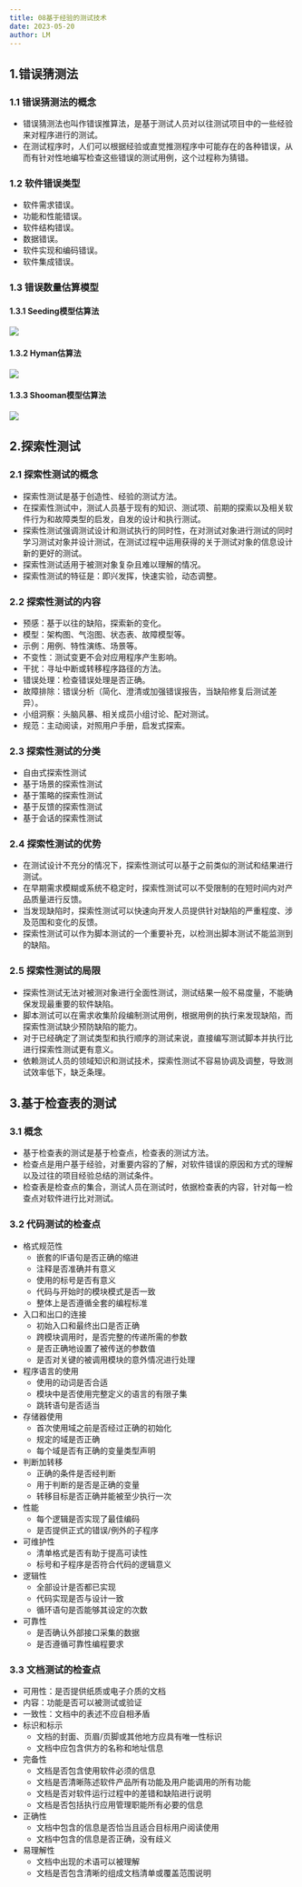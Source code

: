 ```yaml
---
title: 08基于经验的测试技术
date: 2023-05-20
author: LM
---
```


## 1.错误猜测法

### 1.1 错误猜测法的概念

- 错误猜测法也叫作错误推算法，是基于测试人员对以往测试项目中的一些经验来对程序进行的测试。
- 在测试程序时，人们可以根据经验或直觉推测程序中可能存在的各种错误，从而有针对性地编写检查这些错误的测试用例，这个过程称为猜错。

### 1.2 软件错误类型

- 软件需求错误。
- 功能和性能错误。
- 软件结构错误。
- 数据错误。
- 软件实现和编码错误。
- 软件集成错误。

### 1.3 错误数量估算模型

#### 1.3.1 Seeding模型估算法

![](/images/drawingbed/img/202309201729034.png)

#### 1.3.2 Hyman估算法

![](/images/drawingbed/img/202309201729559.png)

#### 1.3.3 Shooman模型估算法

![](/images/drawingbed/img/202309201729939.png)

## 2.探索性测试

### 2.1 探索性测试的概念

- 探索性测试是基于创造性、经验的测试方法。
- 在探索性测试中，测试人员基于现有的知识、测试项、前期的探索以及相关软件行为和故障类型的启发，自发的设计和执行测试。
- 探索性测试强调测试设计和测试执行的同时性，在对测试对象进行测试的同时学习测试对象并设计测试，在测试过程中运用获得的关于测试对象的信息设计新的更好的测试。
- 探索性测试适用于被测对象复杂且难以理解的情况。
- 探索性测试的特征是：即兴发挥，快速实验，动态调整。

### 2.2 探索性测试的内容

- 预感：基于以往的缺陷，探索新的变化。
- 模型：架构图、气泡图、状态表、故障模型等。
- 示例：用例、特性演练、场景等。
- 不变性：测试变更不会对应用程序产生影响。
- 干扰：寻址中断或转移程序路径的方法。
- 错误处理：检查错误处理是否正确。
- 故障排除：错误分析（简化、澄清或加强错误报告，当缺陷修复后测试差异）。
- 小组洞察：头脑风暴、相关成员小组讨论、配对测试。
- 规范：主动阅读，对照用户手册，启发式探索。

### 2.3 探索性测试的分类

- 自由式探索性测试
- 基于场景的探索性测试
- 基于策略的探索性测试
- 基于反馈的探索性测试
- 基于会话的探索性测试

### 2.4 探索性测试的优势

- 在测试设计不充分的情况下，探索性测试可以基于之前类似的测试和结果进行测试。
- 在早期需求模糊或系统不稳定时，探索性测试可以不受限制的在短时间内对产品质量进行反馈。
- 当发现缺陷时，探索性测试可以快速向开发人员提供针对缺陷的严重程度、涉及范围和变化的反馈。
- 探索性测试可以作为脚本测试的一个重要补充，以检测出脚本测试不能监测到的缺陷。

### 2.5 探索性测试的局限

- 探索性测试无法对被测对象进行全面性测试，测试结果一般不易度量，不能确保发现最重要的软件缺陷。
- 脚本测试可以在需求收集阶段编制测试用例，根据用例的执行来发现缺陷，而探索性测试缺少预防缺陷的能力。
- 对于已经确定了测试类型和执行顺序的测试来说，直接编写测试脚本并执行比进行探索性测试更有意义。
- 依赖测试人员的领域知识和测试技术，探索性测试不容易协调及调整，导致测试效率低下，缺乏条理。

## 3.基于检查表的测试

### 3.1 概念

- 基于检查表的测试是基于检查点，检查表的测试方法。
- 检查点是用户基于经验，对重要内容的了解，对软件错误的原因和方式的理解以及过往的项目经验总结的测试条件。
- 检查表是检查点的集合，测试人员在测试时，依据检查表的内容，针对每一检查点对软件进行比对测试。

### 3.2 代码测试的检查点

- 格式规范性
  - 嵌套的IF语句是否正确的缩进
  - 注释是否准确并有意义
  - 使用的标号是否有意义
  - 代码与开始时的模块模式是否一致
  - 整体上是否遵循全套的编程标准
- 入口和出口的连接
  - 初始入口和最终出口是否正确
  - 跨模块调用时，是否完整的传递所需的参数
  - 是否正确地设置了被传送的参数值
  - 是否对关键的被调用模块的意外情况进行处理
- 程序语言的使用
  - 使用的动词是否合适
  - 模块中是否使用完整定义的语言的有限子集
  - 跳转语句是否适当
- 存储器使用
  - 首次使用域之前是否经过正确的初始化
  - 规定的域是否正确
  - 每个域是否有正确的变量类型声明
- 判断加转移
  - 正确的条件是否经判断
  - 用于判断的是否是正确的变量
  - 转移目标是否正确并能被至少执行一次
- 性能
  - 每个逻辑是否实现了最佳编码
  - 是否提供正式的错误/例外的子程序
- 可维护性
  - 清单格式是否有助于提高可读性
  - 标号和子程序是否符合代码的逻辑意义
- 逻辑性
  - 全部设计是否都已实现
  - 代码实现是否与设计一致
  - 循环语句是否能够其设定的次数
- 可靠性
  - 是否确认外部接口采集的数据
  - 是否遵循可靠性编程要求

### 3.3 文档测试的检查点

- 可用性：是否提供纸质或电子介质的文档
- 内容：功能是否可以被测试或验证
- 一致性：文档中的表述不应自相矛盾
- 标识和标示
  - 文档的封面、页眉/页脚或其他地方应具有唯一性标识
  - 文档中应包含供方的名称和地址信息
- 完备性
  - 文档是否包含使用软件必须的信息
  - 文档是否清晰陈述软件产品所有功能及用户能调用的所有功能
  - 文档是否对软件运行过程中的差错和缺陷进行说明
  - 文档是否包括执行应用管理职能所有必要的信息
- 正确性
  - 文档中包含的信息是否恰当且适合目标用户阅读使用
  - 文档中包含的信息是否正确，没有歧义
- 易理解性
  - 文档中出现的术语可以被理解
  - 文档是否包含清晰的组成文档清单或覆盖范围说明

